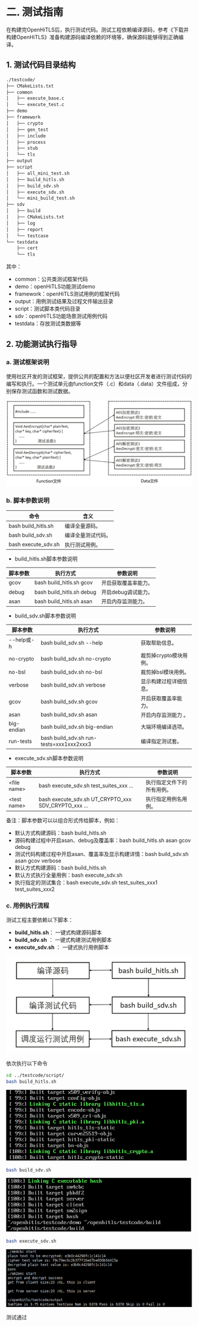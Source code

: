 # 二. 测试指南
在构建完OpenHiTLS后，执行测试代码。测试工程依赖编译源码，参考《下载并构建OpenHiTLS》准备构建源码编译依赖的环境等，确保源码能够得到正确编译。
## 1. 测试代码目录结构
```sh
./testcode/
├── CMakeLists.txt
├── common
│   ├── execute_base.c
│   └── execute_test.c
├── demo
├── framework
│   ├── crypto
│   ├── gen_test
│   ├── include
│   ├── process
│   ├── stub
│   └── tls
├── output
├── script
│   ├── all_mini_test.sh
│   ├── build_hitls.sh
│   ├── build_sdv.sh
│   ├── execute_sdv.sh
│   └── mini_build_test.sh
├── sdv
│   ├── build
│   ├── CMakeLists.txt
│   ├── log
│   ├── report
│   └── testcase
└── testdata
    ├── cert
    └── tls
```

其中：

+ common：公共类测试框架代码
+ demo：openHiTLS功能测试demo
+ framework：openHiTLS测试用例的框架代码
+ output：用例测试结果及过程文件输出目录
+ script：测试脚本类代码目录
+ sdv：openHiTLS功能场景测试用例代码
+ testdata：存放测试类数据等

## 2. 功能测试执行指导
### a. 测试框架说明
使用社区开发的测试框架，提供公共的配置和方法以便社区开发者进行测试代码的编写和执行。一个测试单元由function文件（.c）和data（.data）文件组成，分别保存测试函数和测试数据。

![](../.vuepress/public/测试框架.jpg)

### b. 脚本参数说明
| **命令** | **含义** |
| --- | --- |
| bash build_hitls.sh | 编译全量源码。 |
| bash build_sdv.sh | 编译全量测试代码。 |
| bash execute_sdv.sh | 执行测试用例。 |


+ build_hitls.sh脚本参数说明

| **脚本参数** | **执行方式** | **参数说明** |
| --- | --- | --- |
| gcov | bash build_hitls.sh gcov | 开启获取覆盖率能力。 |
| debug | bash build_hitls.sh debug | 开启debug调试能力。 |
| asan | bash build_hitls.sh asan | 开启内存监测能力。 |


+ build_sdv.sh脚本参数说明

| **脚本参数** | **执行方式** | **参数说明** |
| --- | --- | --- |
| --help或-h | bash build_sdv.sh --help | 获取帮助信息。 |
| no-crypto | bash build_sdv.sh no-crypto | 裁剪掉crypto模块用例。 |
| no-bsl | bash build_sdv.sh no-bsl | 裁剪掉bsl模块用例。 |
| verbose | bash build_sdv.sh verbose | 显示构建过程详细信息。 |
| gcov | bash build_sdv.sh gcov | 开启获取覆盖率能力。 |
| asan | bash build_sdv.sh asan | 开启内存监测能力 。 |
| big-endian | bash build_sdv.sh big-endian | 大端环境编译选项。 |
| run-tests | bash build_sdv.sh run-tests=xxx1xxx2xxx3 | 编译指定测试套。 |


+ execute_sdv.sh脚本参数说明

| **脚本参数** | **执行方式** | **参数说明** |
| --- | --- | --- |
| \<file name> | bash execute_sdv.sh test_suites_xxx ... | 执行指定文件下的所有用例。 |
| \<test name> | bash execute_sdv.sh UT_CRYPTO_xxx SDV_CRYPTO_xxx ... | 执行指定用例名用例。 |


备注：脚本参数可以以组合形式传给脚本，例如：

+ 默认方式构建源码：bash build_hitls.sh
+ 源码构建过程中开启asan、debug及覆盖率：bash build_hitls.sh asan gcov debug
+ 测试代码构建过程中开启asan、覆盖率及显示构建详情：bash build_sdv.sh asan gcov verbose
+ 默认方式构建源码：bash build_hitls.sh
+ 默认方式执行全量用例：bash execute_sdv.sh
+ 执行指定的测试集合：bash execute_sdv.sh test_suites_xxx1 test_suites_xxx2

### c. 用例执行流程
测试工程主要依赖以下脚本：

+ **build_hitls.sh**： 一键式构建源码脚本
+ **build_sdv.sh** ： 一键式构建测试用例脚本
+ **execute_sdv.sh** ： 一键式执行用例脚本 

![](../.vuepress/public/测试脚本流程.jpg)

依次执行以下命令
```sh
cd ../testcode/script/
bash build_hitls.sh
```

![](../.vuepress/public/build_hitls.png)
```sh
bash build_sdv.sh
```

![](../.vuepress/public/build_sdv.png)

```sh
bash execute_sdv.sh
```

![](../.vuepress/public/execute_sdv.png)

测试通过